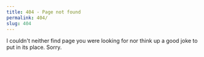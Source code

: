 ```yaml
---
title: 404 - Page not found
permalink: 404/
slug: 404
---
```

I couldn't neither find page you were looking for nor think up a good joke to put in its place.  Sorry.
